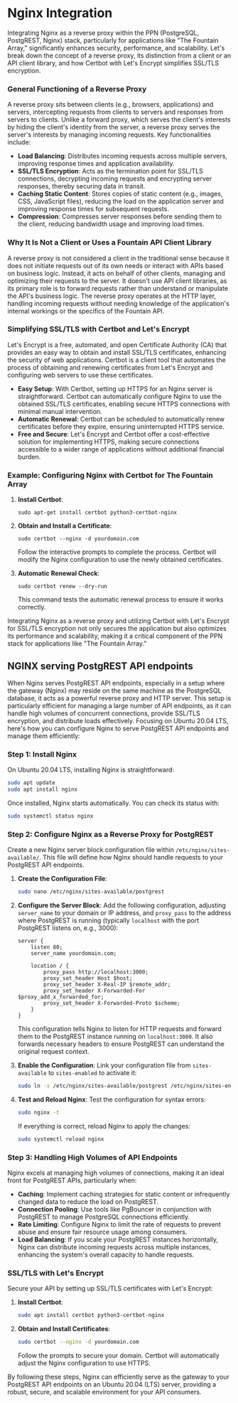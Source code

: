 # Nginx Integration

Integrating Nginx as a reverse proxy within the PPN (PostgreSQL, PostgREST, Nginx) stack, particularly for applications like "The Fountain Array," significantly enhances security, performance, and scalability. Let's break down the concept of a reverse proxy, its distinction from a client or an API client library, and how Certbot with Let's Encrypt simplifies SSL/TLS encryption.

### General Functioning of a Reverse Proxy

A reverse proxy sits between clients (e.g., browsers, applications) and servers, intercepting requests from clients to servers and responses from servers to clients. Unlike a forward proxy, which serves the client's interests by hiding the client's identity from the server, a reverse proxy serves the server's interests by managing incoming requests. Key functionalities include:

- **Load Balancing**: Distributes incoming requests across multiple servers, improving response times and application availability.
- **SSL/TLS Encryption**: Acts as the termination point for SSL/TLS connections, decrypting incoming requests and encrypting server responses, thereby securing data in transit.
- **Caching Static Content**: Stores copies of static content (e.g., images, CSS, JavaScript files), reducing the load on the application server and improving response times for subsequent requests.
- **Compression**: Compresses server responses before sending them to the client, reducing bandwidth usage and improving load times.

### Why It Is Not a Client or Uses a Fountain API Client Library

A reverse proxy is not considered a client in the traditional sense because it does not initiate requests out of its own needs or interact with APIs based on business logic. Instead, it acts on behalf of other clients, managing and optimizing their requests to the server. It doesn't use API client libraries, as its primary role is to forward requests rather than understand or manipulate the API's business logic. The reverse proxy operates at the HTTP layer, handling incoming requests without needing knowledge of the application's internal workings or the specifics of the Fountain API.

### Simplifying SSL/TLS with Certbot and Let's Encrypt

Let's Encrypt is a free, automated, and open Certificate Authority (CA) that provides an easy way to obtain and install SSL/TLS certificates, enhancing the security of web applications. Certbot is a client tool that automates the process of obtaining and renewing certificates from Let's Encrypt and configuring web servers to use these certificates.

- **Easy Setup**: With Certbot, setting up HTTPS for an Nginx server is straightforward. Certbot can automatically configure Nginx to use the obtained SSL/TLS certificates, enabling secure HTTPS connections with minimal manual intervention.
- **Automatic Renewal**: Certbot can be scheduled to automatically renew certificates before they expire, ensuring uninterrupted HTTPS service.
- **Free and Secure**: Let's Encrypt and Certbot offer a cost-effective solution for implementing HTTPS, making secure connections accessible to a wider range of applications without additional financial burden.

### Example: Configuring Nginx with Certbot for The Fountain Array

1. **Install Certbot**:
   ```
   sudo apt-get install certbot python3-certbot-nginx
   ```

2. **Obtain and Install a Certificate**:
   ```
   sudo certbot --nginx -d yourdomain.com
   ```
   Follow the interactive prompts to complete the process. Certbot will modify the Nginx configuration to use the newly obtained certificates.

3. **Automatic Renewal Check**:
   ```
   sudo certbot renew --dry-run
   ```
   This command tests the automatic renewal process to ensure it works correctly.

Integrating Nginx as a reverse proxy and utilizing Certbot with Let's Encrypt for SSL/TLS encryption not only secures the application but also optimizes its performance and scalability, making it a critical component of the PPN stack for applications like "The Fountain Array."

## NGINX serving PostgREST API endpoints

When Nginx serves PostgREST API endpoints, especially in a setup where the gateway (Nginx) may reside on the same machine as the PostgreSQL database, it acts as a powerful reverse proxy and HTTP server. This setup is particularly efficient for managing a large number of API endpoints, as it can handle high volumes of concurrent connections, provide SSL/TLS encryption, and distribute loads effectively. Focusing on Ubuntu 20.04 LTS, here's how you can configure Nginx to serve PostgREST API endpoints and manage them efficiently:

### Step 1: Install Nginx

On Ubuntu 20.04 LTS, installing Nginx is straightforward:

```bash
sudo apt update
sudo apt install nginx
```

Once installed, Nginx starts automatically. You can check its status with:

```bash
sudo systemctl status nginx
```

### Step 2: Configure Nginx as a Reverse Proxy for PostgREST

Create a new Nginx server block configuration file within `/etc/nginx/sites-available/`. This file will define how Nginx should handle requests to your PostgREST API endpoints.

1. **Create the Configuration File**:
   ```bash
   sudo nano /etc/nginx/sites-available/postgrest
   ```

2. **Configure the Server Block**:
   Add the following configuration, adjusting `server_name` to your domain or IP address, and `proxy_pass` to the address where PostgREST is running (typically `localhost` with the port PostgREST listens on, e.g., 3000):
   ```
   server {
       listen 80;
       server_name yourdomain.com;

       location / {
           proxy_pass http://localhost:3000;
           proxy_set_header Host $host;
           proxy_set_header X-Real-IP $remote_addr;
           proxy_set_header X-Forwarded-For $proxy_add_x_forwarded_for;
           proxy_set_header X-Forwarded-Proto $scheme;
       }
   }
   ```
   This configuration tells Nginx to listen for HTTP requests and forward them to the PostgREST instance running on `localhost:3000`. It also forwards necessary headers to ensure PostgREST can understand the original request context.

3. **Enable the Configuration**:
   Link your configuration file from `sites-available` to `sites-enabled` to activate it:
   ```bash
   sudo ln -s /etc/nginx/sites-available/postgrest /etc/nginx/sites-enabled/
   ```

4. **Test and Reload Nginx**:
   Test the configuration for syntax errors:
   ```bash
   sudo nginx -t
   ```
   If everything is correct, reload Nginx to apply the changes:
   ```bash
   sudo systemctl reload nginx
   ```

### Step 3: Handling High Volumes of API Endpoints

Nginx excels at managing high volumes of connections, making it an ideal front for PostgREST APIs, particularly when:

- **Caching**: Implement caching strategies for static content or infrequently changed data to reduce the load on PostgREST.
- **Connection Pooling**: Use tools like PgBouncer in conjunction with PostgREST to manage PostgreSQL connections efficiently.
- **Rate Limiting**: Configure Nginx to limit the rate of requests to prevent abuse and ensure fair resource usage among consumers.
- **Load Balancing**: If you scale your PostgREST instances horizontally, Nginx can distribute incoming requests across multiple instances, enhancing the system's overall capacity to handle requests.

### SSL/TLS with Let's Encrypt

Secure your API by setting up SSL/TLS certificates with Let's Encrypt:

1. **Install Certbot**:
   ```bash
   sudo apt install certbot python3-certbot-nginx
   ```

2. **Obtain and Install Certificates**:
   ```bash
   sudo certbot --nginx -d yourdomain.com
   ```
   Follow the prompts to secure your domain. Certbot will automatically adjust the Nginx configuration to use HTTPS.

By following these steps, Nginx can efficiently serve as the gateway to your PostgREST API endpoints on an Ubuntu 20.04 (LTS) server, providing a robust, secure, and scalable environment for your API consumers.
